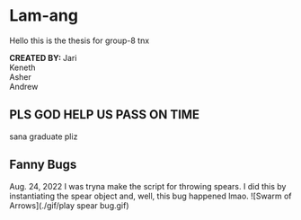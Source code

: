 # Lam-ang
Hello this is the thesis for group-8 tnx

<b>CREATED BY: </b>
Jari<br>
Keneth<br>
Asher<br>
Andrew<br>

## PLS GOD HELP US PASS ON TIME
sana graduate pliz


## Fanny Bugs
Aug. 24, 2022
I was tryna make the script for throwing spears. I did this by instantiating the spear object and, well, this bug happened lmao.
![Swarm of Arrows](./gif/play spear bug.gif)